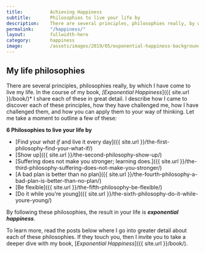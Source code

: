 ```yaml
---
title:			Achieving Happiness
subtitle:		Philosophies to live your life by
description:	There are several principles, philosophies really, by which I have come to live my life. By following these philosophies, the result in your life is Exponential Happiness.
permalink:		"/happiness/"
layout:			fullwidth-hero
category:		happiness
image:			/assets/images/2019/05/exponential-happiness-background.jpg
---
```



## My life philosophies 

There are several principles, philosophies really, by which I have come to live my life. In the course of my book, *[Exponential Happiness*]({{ site.url }}/book/)* I share each of these in great detail. I describe how I came to discover each of these principles, how they have challenged me, how I have challenged them, and how you can apply them to your way of thinking. Let me take a moment to outline a few of these:

**6 Philosophies to live your life by**
- [Find your *what if* and live it every day]({{ site.url }}/the-first-philosophy-find-your-what-if/)
- [Show up]({{ site.url }}/the-second-philosophy-show-up/)
- [Suffering does not make you stronger; learning does.]({{ site.url }}/the-third-philosophy-suffering-does-not-make-you-stronger/)
- [A bad plan is better than no plan]({{ site.url }}/the-fourth-philosophy-a-bad-plan-is-better-than-no-plan/)
- [Be flexible]({{ site.url }}/the-fifth-philosophy-be-flexible/)
- [Do it while you're young]({{ site.url }}/the-sixth-philosophy-do-it-while-youre-young/)

By following these philosophies, the result in your life is ***exponential happiness***.

To learn more, read the posts below where I go into greater detail about each of these philosophies. If they touch you, then I invite you to take a deeper dive with my book, [*Exponential Happiness*]({{ site.url }}/book/).